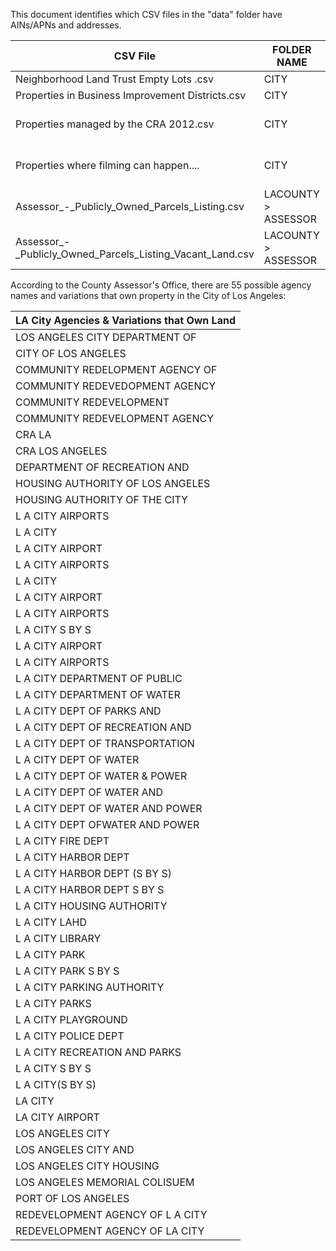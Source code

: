 This document identifies which CSV files in the "data" folder have AINs/APNs and addresses. 

| CSV File                                                  |  FOLDER NAME        | AIN/APN EXISTS | ADDRESS EXISTS |  NOTES                            | 
|-----------------------------------------------------------|---------------------|----------------|----------------|-----------------------------------| 
| Neighborhood Land Trust Empty Lots .csv                   | CITY                | YES            | YES            |                                   | 
| Properties in Business Improvement Districts.csv          | CITY                | YES            | YES            |                                   | 
| Properties managed by the CRA 2012.csv                    | CITY                | YES            | YES            | Address is missing ZIP/City/State | 
| Properties where filming can happen....                   | CITY                | NO             | YES            | Address is missing Zip/City/State | 
| Assessor_-_Publicly_Owned_Parcels_Listing.csv             | LACOUNTY > ASSESSOR | YES            | YES            |                                   | 
| Assessor_-_Publicly_Owned_Parcels_Listing_Vacant_Land.csv | LACOUNTY > ASSESSOR | YES            | YES            |                                   | 

According to the County Assessor's Office, there are 55 possible agency names and variations that own property in the City of Los Angeles:

| LA City Agencies & Variations that Own Land | 
|---------------------------------------------| 
| LOS ANGELES CITY DEPARTMENT OF              | 
| CITY OF LOS ANGELES                         | 
| COMMUNITY REDELOPMENT AGENCY OF             | 
| COMMUNITY REDEVEDOPMENT AGENCY              | 
| COMMUNITY REDEVELOPMENT                     | 
| COMMUNITY REDEVELOPMENT AGENCY              | 
| CRA LA                                      | 
| CRA LOS ANGELES                             | 
| DEPARTMENT OF RECREATION AND                | 
| HOUSING AUTHORITY OF LOS ANGELES            | 
| HOUSING AUTHORITY OF THE CITY               | 
| L A CITY AIRPORTS                           | 
| L A CITY                                    | 
| L A CITY AIRPORT                            | 
| L A CITY AIRPORTS                           | 
| L A CITY                                    | 
| L A CITY AIRPORT                            | 
| L A CITY AIRPORTS                           | 
| L A CITY S BY S                             | 
| L A CITY AIRPORT                            | 
| L A CITY AIRPORTS                           | 
| L A CITY DEPARTMENT OF PUBLIC               | 
| L A CITY DEPARTMENT OF WATER                | 
| L A CITY DEPT OF PARKS AND                  | 
| L A CITY DEPT OF RECREATION AND             | 
| L A CITY DEPT OF TRANSPORTATION             | 
| L A CITY DEPT OF WATER                      | 
| L A CITY DEPT OF WATER & POWER              | 
| L A CITY DEPT OF WATER AND                  | 
| L A CITY DEPT OF WATER AND POWER            | 
| L A CITY DEPT OFWATER AND POWER             | 
| L A CITY FIRE DEPT                          | 
| L A CITY HARBOR DEPT                        | 
| L A CITY HARBOR DEPT (S BY S)               | 
| L A CITY HARBOR DEPT S BY S                 | 
| L A CITY HOUSING AUTHORITY                  | 
| L A CITY LAHD                               | 
| L A CITY LIBRARY                            | 
| L A CITY PARK                               | 
| L A CITY PARK S BY S                        | 
| L A CITY PARKING AUTHORITY                  | 
| L A CITY PARKS                              | 
| L A CITY PLAYGROUND                         | 
| L A CITY POLICE DEPT                        | 
| L A CITY RECREATION AND PARKS               | 
| L A CITY S BY S                             | 
| L A CITY(S BY S)                            | 
| LA CITY                                     | 
| LA CITY AIRPORT                             | 
| LOS ANGELES CITY                            | 
| LOS ANGELES CITY AND                        | 
| LOS ANGELES CITY HOUSING                    | 
| LOS ANGELES MEMORIAL COLISUEM               | 
| PORT OF LOS ANGELES                         | 
| REDEVELOPMENT AGENCY OF L A CITY            | 
| REDEVELOPMENT AGENCY OF LA CITY             | 

